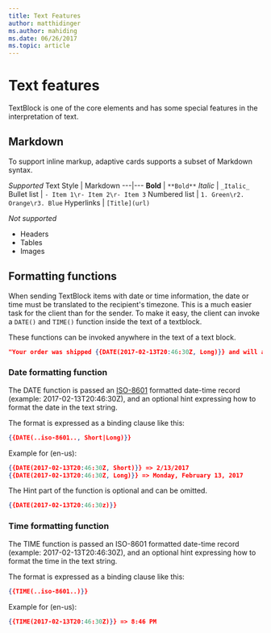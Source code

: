 ```yaml
---
title: Text Features
author: matthidinger
ms.author: mahiding
ms.date: 06/26/2017
ms.topic: article
---
```


# Text features
TextBlock is one of the core elements and has some special features in the interpretation of text.

## Markdown
To support inline markup, adaptive cards supports a subset of Markdown syntax.

_Supported_
Text Style | Markdown
---|---
**Bold**        | `**Bold**`
_Italic_        | `_Italic_`
Bullet list     | ```- Item 1\r- Item 2\r- Item 3```
Numbered list   | ```1. Green\r2. Orange\r3. Blue```
Hyperlinks      | ```[Title](url)```

_Not supported_
* Headers
* Tables
* Images

## Formatting functions

When sending TextBlock items with date or time information, the date or time must be translated to the
recipient's timezone.  This is a much easier task for the client than for the sender. To make it easy, the client can invoke a `DATE()` and `TIME()` function inside the text of a textblock.

These functions can be invoked anywhere in the text of a text block.

```json
"Your order was shipped {{DATE(2017-02-13T20:46:30Z, Long)}} and will arrive at {{TIME(2017-02-13T20:00:00Z, Short)}}" 
```

### Date formatting function

The DATE function is passed an [ISO-8601](https://en.wikipedia.org/wiki/ISO_8601) formatted date-time record (example: 2017-02-13T20:46:30Z), and an optional hint expressing how to format the date in the text string.

The format is expressed as a binding clause like this:

```json
{{DATE(..iso-8601.., Short|Long)}}
```

Example for (en-us):
```json
{{DATE(2017-02-13T20:46:30Z, Short)}} => 2/13/2017
{{DATE(2017-02-13T20:46:30Z, Long)}} => Monday, February 13, 2017
```
The Hint part of the function is optional and can be omitted.

```json
{{DATE(2017-02-13T20:46:30z)}}
```

### Time formatting function

The TIME function is passed an ISO-8601 formatted date-time record (example: 2017-02-13T20:46:30Z), and an optional hint expressing how to format the time in the text string.

The format is expressed as a binding clause like this:

```json
{{TIME(..iso-8601..)}}
```
Example for (en-us):
```json
{{TIME(2017-02-13T20:46:30Z)}} => 8:46 PM
```
